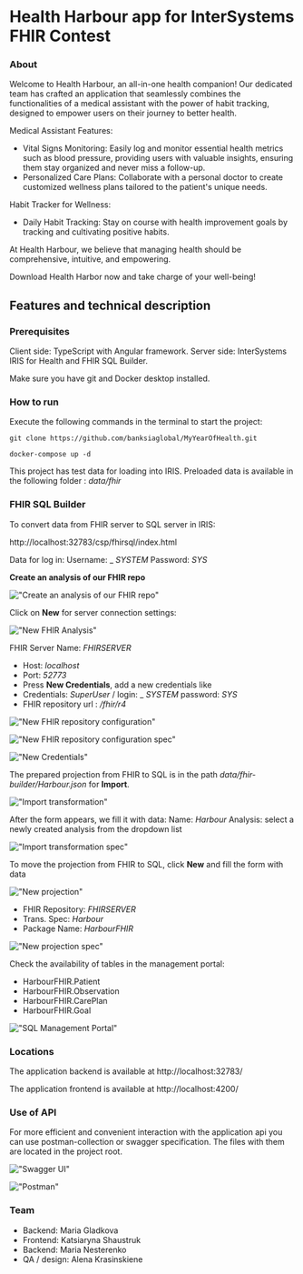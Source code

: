 # Health Harbour app for InterSystems FHIR Contest

### About

Welcome to Health Harbour, an all-in-one health companion! Our dedicated team has crafted an application that seamlessly combines the functionalities of a medical assistant with the power of habit tracking, designed to empower users on their journey to better health.

Medical Assistant Features:
- Vital Signs Monitoring: Easily log and monitor essential health metrics such as blood pressure, providing users with valuable insights, ensuring them stay organized and never miss a follow-up.
- Personalized Care Plans: Collaborate with a personal doctor to create customized wellness plans tailored to the patient's unique needs.

Habit Tracker for Wellness:
- Daily Habit Tracking: Stay on course with health improvement goals by tracking and cultivating positive habits.

At Health Harbour, we believe that managing health should be comprehensive, intuitive, and empowering. 

Download Health Harbor now and take charge of your well-being!

## Features and technical description

### Prerequisites

Client side: TypeScript with Angular framework.
Server side:  InterSystems IRIS for Health and FHIR SQL Builder.

Make sure you have git and Docker desktop installed.

### How to run

Execute the following commands in the terminal to start the project:
```
git clone https://github.com/banksiaglobal/MyYearOfHealth.git

docker-compose up -d
```

This project has test data for loading into IRIS.
Preloaded data is available in the following folder : _data/fhir_

### FHIR SQL Builder

To convert data from FHIR server to SQL server in IRIS:

http://localhost:32783/csp/fhirsql/index.html

Data for log in:
Username: _ _SYSTEM_
Password: _SYS_

**Create an analysis of our FHIR repo**

!["Create an analysis of our FHIR repo"](/data/image/1.png)



Click on **New** for server connection settings:


!["New FHIR Analysis"](/data/image/2.png)


FHIR Server Name: _FHIRSERVER_
- Host: _localhost_
- Port: _52773_
- Press **New Credentials**, add a new credentials like
- Credentials: _SuperUser_ /  login: _ _SYSTEM_ password: _SYS_ 
- FHIR repository url : _/fhir/r4_

!["New FHIR repository configuration"](/data/image/3.png)

!["New FHIR repository configuration spec"](/data/image/4.png)

!["New Credentials"](/data/image/5.png)

The prepared projection from FHIR to SQL is in the path _data/fhir-builder/Harbour.json_ for **Import**.

!["Import transformation"](/data/image/6.png)

After the form appears, we fill it with data:
Name: _Harbour_
Analysis: select a newly created analysis from the dropdown list

!["Import transformation spec"](/data/image/7.png)



To move the projection from FHIR to SQL, click **New** and fill the form with data



!["New projection"](/data/image/8.png)

- FHIR Repository: _FHIRSERVER_
- Trans. Spec: _Harbour_
- Package Name: _HarbourFHIR_

!["New projection spec"](/data/image/9.png)

Сheck the availability of tables in the management portal: 

- HarbourFHIR.Patient
- HarbourFHIR.Observation
- HarbourFHIR.CarePlan
- HarbourFHIR.Goal



!["SQL Management Portal"](/data/image/fhir.png)

### Locations

The application backend is available at http://localhost:32783/ [](http://localhost:32783/)

The application frontend is available at http://localhost:4200/ [](http://localhost:32783/)


### Use of API 

For more efficient and convenient interaction with the application api you can use postman-collection or swagger specification.
The files with them are located in the project root.


!["Swagger UI"](/data/image/swagger.png)


!["Postman"](/data/image/postman.png)


### Team
- Backend: Maria Gladkova[](https://community.intersystems.com/user/maria-gladkova)
- Frontend: Katsiaryna Shaustruk[](https://community.intersystems.com/user/katsiaryna-shaustruk)
- Backend: Maria Nesterenko[](https://community.intersystems.com/user/maria-nesterenko)
- QA / design: Alena Krasinskiene[](https://community.intersystems.com/user/alena-krasinskiene)
